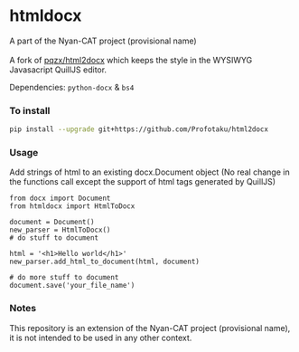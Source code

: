 # htmldocx
A part of the Nyan-CAT project (provisional name) \
\
A fork of [pqzx/html2docx](https://github.com/pqzx/html2docx) which keeps the style in the WYSIWYG Javasacript QuillJS editor. 

Dependencies: `python-docx` & `bs4`

### To install

```bash
pip install --upgrade git+https://github.com/Profotaku/html2docx
```

### Usage

Add strings of html to an existing docx.Document object (No real change in the functions call except the support of html tags generated by QuillJS)

```
from docx import Document
from htmldocx import HtmlToDocx

document = Document()
new_parser = HtmlToDocx()
# do stuff to document

html = '<h1>Hello world</h1>'
new_parser.add_html_to_document(html, document)

# do more stuff to document
document.save('your_file_name')
```

### Notes

This repository is an extension of the Nyan-CAT project (provisional name), it is not intended to be used in any other context.
